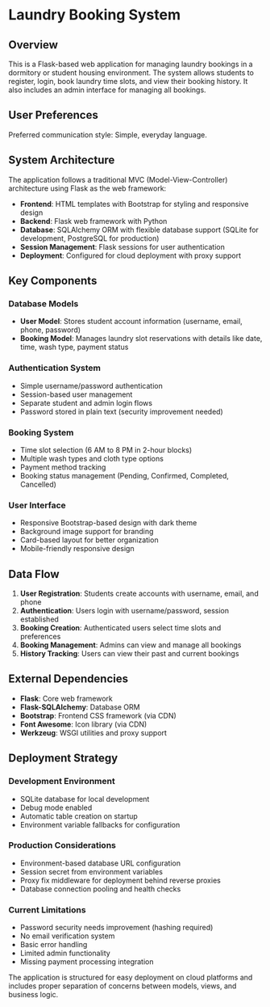 # Laundry Booking System

## Overview

This is a Flask-based web application for managing laundry bookings in a dormitory or student housing environment. The system allows students to register, login, book laundry time slots, and view their booking history. It also includes an admin interface for managing all bookings.

## User Preferences

Preferred communication style: Simple, everyday language.

## System Architecture

The application follows a traditional MVC (Model-View-Controller) architecture using Flask as the web framework:

- **Frontend**: HTML templates with Bootstrap for styling and responsive design
- **Backend**: Flask web framework with Python
- **Database**: SQLAlchemy ORM with flexible database support (SQLite for development, PostgreSQL for production)
- **Session Management**: Flask sessions for user authentication
- **Deployment**: Configured for cloud deployment with proxy support

## Key Components

### Database Models
- **User Model**: Stores student account information (username, email, phone, password)
- **Booking Model**: Manages laundry slot reservations with details like date, time, wash type, payment status

### Authentication System
- Simple username/password authentication
- Session-based user management
- Separate student and admin login flows
- Password stored in plain text (security improvement needed)

### Booking System
- Time slot selection (6 AM to 8 PM in 2-hour blocks)
- Multiple wash types and cloth type options
- Payment method tracking
- Booking status management (Pending, Confirmed, Completed, Cancelled)

### User Interface
- Responsive Bootstrap-based design with dark theme
- Background image support for branding
- Card-based layout for better organization
- Mobile-friendly responsive design

## Data Flow

1. **User Registration**: Students create accounts with username, email, and phone
2. **Authentication**: Users login with username/password, session established
3. **Booking Creation**: Authenticated users select time slots and preferences
4. **Booking Management**: Admins can view and manage all bookings
5. **History Tracking**: Users can view their past and current bookings

## External Dependencies

- **Flask**: Core web framework
- **Flask-SQLAlchemy**: Database ORM
- **Bootstrap**: Frontend CSS framework (via CDN)
- **Font Awesome**: Icon library (via CDN)
- **Werkzeug**: WSGI utilities and proxy support

## Deployment Strategy

### Development Environment
- SQLite database for local development
- Debug mode enabled
- Automatic table creation on startup
- Environment variable fallbacks for configuration

### Production Considerations
- Environment-based database URL configuration
- Session secret from environment variables
- Proxy fix middleware for deployment behind reverse proxies
- Database connection pooling and health checks

### Current Limitations
- Password security needs improvement (hashing required)
- No email verification system
- Basic error handling
- Limited admin functionality
- Missing payment processing integration

The application is structured for easy deployment on cloud platforms and includes proper separation of concerns between models, views, and business logic.